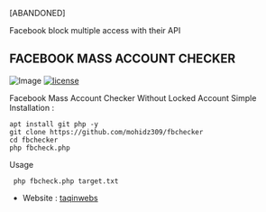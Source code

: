 [ABANDONED]

Facebook block multiple access with their API

## FACEBOOK MASS ACCOUNT CHECKER

![Image](https://raw.githubusercontent.com/fdciabdul/fbchecker/master/ss.png)
[![license](https://img.shields.io/github/license/dwisiswant0/WiFiID.svg)](https://github.com/fdciabdul/fbchecker/blob/master/LICENSE)

Facebook Mass Account Checker Without Locked Account
Simple Installation :
```
apt install git php -y
git clone https://github.com/mohidz309/fbchecker
cd fbchecker
php fbcheck.php
```

Usage
```
 php fbcheck.php target.txt
```

- Website : [taqinwebs](https://taqinwebs.blogspot.com)

